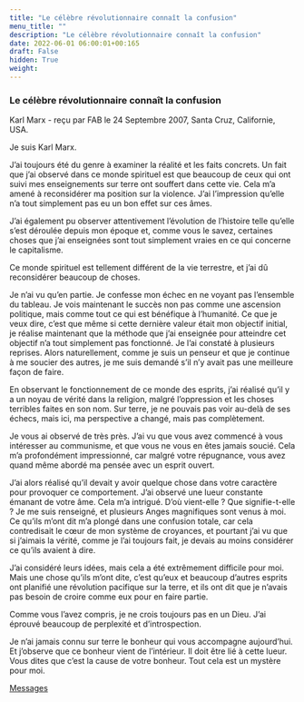 ```yaml
---
title: "Le célèbre révolutionnaire connaît la confusion"
menu_title: ""
description: "Le célèbre révolutionnaire connaît la confusion"
date: 2022-06-01 06:00:01+00:165
draft: False
hidden: True
weight:
---
```

### Le célèbre révolutionnaire connaît la confusion

Karl Marx - reçu par FAB le 24 Septembre 2007, Santa Cruz, Californie, USA.

Je suis Karl Marx.

J’ai toujours été du genre à examiner la réalité et les faits concrets. Un fait que j’ai observé dans ce monde spirituel est que beaucoup de ceux qui ont suivi mes enseignements sur terre ont souffert dans cette vie. Cela m’a amené à reconsidérer ma position sur la violence. J’ai l’impression qu’elle n’a tout simplement pas eu un bon effet sur ces âmes.

J’ai également pu observer attentivement l’évolution de l’histoire telle qu’elle s’est déroulée depuis mon époque et, comme vous le savez, certaines choses que j’ai enseignées sont tout simplement vraies en ce qui concerne le capitalisme.

Ce monde spirituel est tellement différent de la vie terrestre, et j’ai dû reconsidérer beaucoup de choses.

Je n’ai vu qu’en partie. Je confesse mon échec en ne voyant pas l’ensemble du tableau. Je vois maintenant le succès non pas comme une ascension politique, mais comme tout ce qui est bénéfique à l’humanité. Ce que je veux dire, c’est que même si cette dernière valeur était mon objectif initial, je réalise maintenant que la méthode que j’ai enseignée pour atteindre cet objectif n’a tout simplement pas fonctionné. Je l’ai constaté à plusieurs reprises. Alors naturellement, comme je suis un penseur et que je continue à me soucier des autres, je me suis demandé s’il n’y avait pas une meilleure façon de faire.

En observant le fonctionnement de ce monde des esprits, j’ai réalisé qu’il y a un noyau de vérité dans la religion, malgré l’oppression et les choses terribles faites en son nom. Sur terre, je ne pouvais pas voir au-delà de ses échecs, mais ici, ma perspective a changé, mais pas complètement.

Je vous ai observé de très près. J’ai vu que vous avez commencé à vous intéresser au communisme, et que vous ne vous en êtes jamais soucié. Cela m’a profondément impressionné, car malgré votre répugnance, vous avez quand même abordé ma pensée avec un esprit ouvert.

J’ai alors réalisé qu’il devait y avoir quelque chose dans votre caractère pour provoquer ce comportement. J’ai observé une lueur constante émanant de votre âme. Cela m’a intrigué. D’où vient-elle ? Que signifie-t-elle ? Je me suis renseigné, et plusieurs Anges magnifiques sont venus à moi. Ce qu’ils m’ont dit m’a plongé dans une confusion totale, car cela contredisait le cœur de mon système de croyances, et pourtant j’ai vu que si j’aimais la vérité, comme je l’ai toujours fait, je devais au moins considérer ce qu’ils avaient à dire.

J’ai considéré leurs idées, mais cela a été extrêmement difficile pour moi. Mais une chose qu’ils m’ont dite, c’est qu’eux et beaucoup d’autres esprits ont planifié une révolution pacifique sur la terre, et ils ont dit que je n’avais pas besoin de croire comme eux pour en faire partie.

Comme vous l’avez compris, je ne crois toujours pas en un Dieu. J’ai éprouvé beaucoup de perplexité et d’introspection.

Je n’ai jamais connu sur terre le bonheur qui vous accompagne aujourd’hui. Et j’observe que ce bonheur vient de l’intérieur. Il doit être lié à cette lueur. Vous dites que c’est la cause de votre bonheur. Tout cela est un mystère pour moi.

[Messages](/fr-contemporary-messages/fr-contemporary-messages-by-date-order/fr-contemporary-messages-2007)